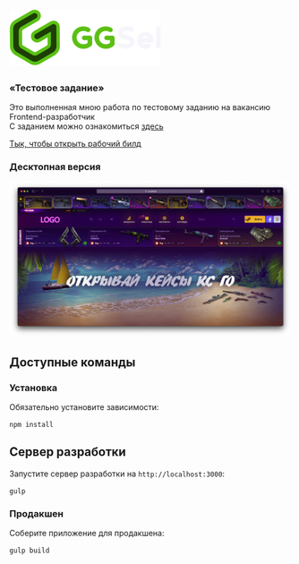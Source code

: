 # ![GGSel](https://github.com/Gitaristium/ggsel-cs-pug/blob/main/src/assets/img/git/logo.svg)

### «Тестовое задание»

Это выполненная мною работа по тестовому заданию на вакансию Frontend-разработчик
\
C заданием можно ознакомиться [здесь](https://github.com/Gitaristium/ggsel-cs-pug/blob/main/src/assets/img/git/test-job-frontend.png)

[Тык, чтобы открыть рабочий билд](https://gitaristium.github.io/ggsel-cs-pug/)

### Десктопная версия

![](https://github.com/Gitaristium/ggsel-cs-pug/blob/main/src/assets/img/git/screenshot-desktop.png?raw=true)

## Доступные команды

### Установка

Обязательно установите зависимости:

```
npm install
```

## Сервер разработки

Запустите сервер разработки на `http://localhost:3000`:

```
gulp
```

### Продакшен

Соберите приложение для продакшена:

```
gulp build
```
